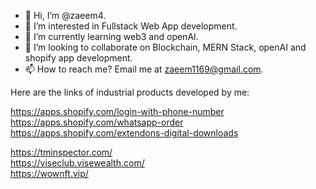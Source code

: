 - 👋 Hi, I’m @zaeem4.
- 👀 I’m interested in Fullstack Web App development.
- 🌱 I’m currently learning web3 and openAI.
- 💞️ I’m looking to collaborate on Blockchain, MERN Stack, openAI and shopify app development.
- 📫 How to reach me? Email me at zaeem1169@gmail.com.

Here are the links of industrial products developed by me: <br/>

  https://apps.shopify.com/login-with-phone-number <br/>
  https://apps.shopify.com/whatsapp-order <br/>
  https://apps.shopify.com/extendons-digital-downloads <br/>

  https://tminspector.com/ <br/>
  https://viseclub.visewealth.com/ <br/>
  https://wownft.vip/ <br/>
  
<!---
zaeem4/zaeem4 is a ✨ special ✨ repository because its `README.md` (this file) appears on your GitHub profile.
You can click the Preview link to take a look at your changes.
--->
